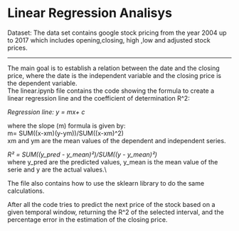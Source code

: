 # Linear Regression Analisys

Dataset:
The data set contains google stock pricing from the year 2004 up to 2017 which includes opening,closing, high ,low and adjusted stock prices.

---

The main goal is to establish a relation between the date and the closing price, where the date is the independent variable and the closing price is the dependent variable.\
The linear.ipynb file contains the code showing the formula to create a linear regression line and the coefficient of determination R^2:

*Regression line: y = mx+ c*

where the slope (m) formula is given by:\
m= SUM((x-xm)(y-ym))/SUM((x-xm)^2)\
xm and ym are the mean values of the dependent and independent series.

*R² = SUM((y_pred - y_mean)²)/SUM((y - y_mean)²)*\
where y_pred are the predicted values, y_mean is the mean value of the serie and y are the actual values.\

The file also contains how to use the sklearn library to do the same calculations.

After all the code tries to predict the next price of the stock based on a given temporal window, returning the R^2 of the selected interval, and the percentage error in the estimation of the closing price.
